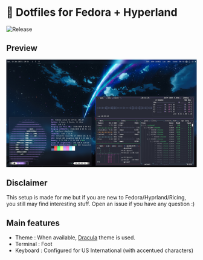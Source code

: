 # 🐧 Dotfiles for Fedora + Hyperland
![Release](https://img.shields.io/badge/Release-v1.0-blueviolet?style=for-the-badge)

## Preview
<div style="display: flex; justify-content: space-around; align-items: center;">
  <img src="preview.png" alt="Game menu - default view" style="width: 100%;"/>
</div>

## Disclaimer
This setup is made for me but if you are new to Fedora/Hyprland/Ricing, you still may find interesting stuff. Open an issue if you have any question :)

## Main features
- Theme : When available, [Dracula](https://draculatheme.com/) theme is used.
- Terminal : Foot
- Keyboard : Configured for US International (with accentued characters)
